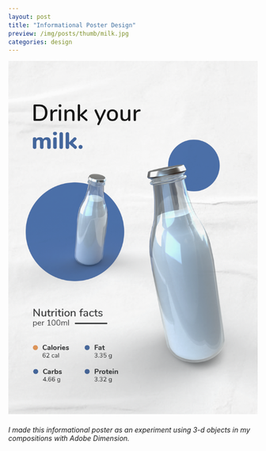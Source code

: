 ```yaml
---
layout: post
title: "Informational Poster Design"
preview: /img/posts/thumb/milk.jpg
categories: design
---
```


![Human Robots](/img/posts/milk.jpg) <br> 
###### I made this informational poster as an experiment using 3-d objects in my compositions with Adobe Dimension.